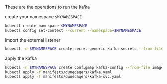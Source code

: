 
These are the operations to run the kafka

create your namespace `$MYNAMESPACE`

```bash
kubectl create namespace $MYNAMESPACE
kubectl config set-context --current --namespace=$MYNAMESPACE
```
import the external listener
```bash
kubectl -n $MYNAMESPACE create secret generic kafka-secrets --from-literal=EXTERNAL_LISTENER=<your desired server>
```

apply the kafka

```bash
kubectl -n $MYNAMESPACE create configmap kafka-config --from-file images/kafka/jmx_prometheus_javaagent-0.16.1.jar
kubectl apply -f manifests/dunedaqers/kafka.yaml
kubectl apply -f manifests/dunedaqers/kafka-svc.yaml
```